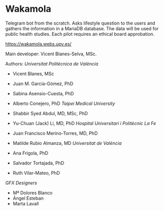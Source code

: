 # Wakamola

Telegram bot from the scratch. Asks lifestyle question to the users and gathers the information in a MariaDB database. The data will be used for public health studies. Each pilot requires an ethical board approbation.

https://wakamola.webs.upv.es/

Main developer:
Vicent Blanes-Selva, MSc.

Authors:
*Universitat Politècnica de València*
- Vicent Blanes, MSc
- Juan M. García-Gómez, PhD
- Sabina Asensio-Cuesta, PhD
- Alberto Conejero, PhD
*Taipei Medical University*
- Shabbir Syed Abdul, MD, MSc, PhD
- Yu-Chuan (Jack) Li, MD, PhD
*Hospital Universitari i Politècnic La Fe*
- Juan Francisco Merino-Torres, MD, PhD
- Matilde Rubio Almanza, MD
*Universitat de València*
- Ana Frigola, PhD

- Salvador Tortajada, PhD
- Ruth Vilar-Mateo, PhD

*GFX Designers*

- Mª Dolores Blanco
- Ángel Esteban
- Marta Lavall
